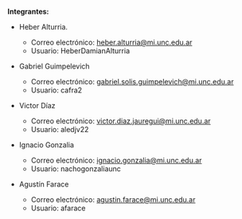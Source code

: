 **Integrantes:**

- Heber Alturria.
   - Correo electrónico: heber.alturria@mi.unc.edu.ar
   - Usuario: HeberDamianAlturria

- Gabriel Guimpelevich
   - Correo electrónico: gabriel.solis.guimpelevich@mi.unc.edu.ar
   - Usuario: cafra2

- Victor Díaz
   - Correo electrónico: victor.diaz.jauregui@mi.unc.edu.ar
   - Usuario: aledjv22

- Ignacio Gonzalia
   - Correo electrónico: ignacio.gonzalia@mi.unc.edu.ar
   - Usuario: nachogonzaliaunc
 
- Agustín Farace
   - Correo electrónico: agustin.farace@mi.unc.edu.ar
   - Usuario: afarace
